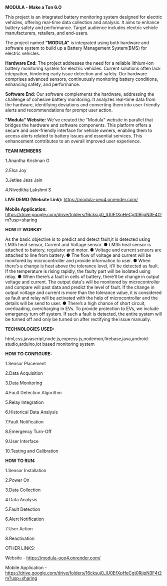 **MODULA - Make a Ton 6.O**

This project is an integrated battery monitoring system designed for electric vehicles, offering real-time data collection and analysis. It aims to enhance battery safety and performance. Target audience includes electric vehicle manufacturers, retailers, and end-users.

The project named **"MODULA"** is integrated using both hardware and software system to build up a Battery Management System(BMS) for electric vehicles.

**Hardware End:**
The project addresses the need for a reliable lithium-ion battery monitoring system for electric vehicles. Current solutions often lack integration, hindering early issue detection and safety. Our hardware comprises advanced sensors, continuously monitoring battery conditions, enhancing safety, and performance.

**Software End:**
Our software complements the hardware, addressing the challenge of cohesive battery monitoring. It analyzes real-time data from the hardware, identifying deviations and converting them into user-friendly alerts and recommendations for prompt user action.

**"Modula" Website:**
We've created the "Modula" website in parallel that bridges the hardware and software components. This platform offers a secure and user-friendly interface for vehicle owners, enabling them to access alerts related to battery issues and essential services. This enhancement contributes to an overall improved user experience.

**TEAM MEMBERS**

1.Anantha Krishnan G

2.Elsa Joy

3.Jetlee Jess Jain

4.Niveditha Lakshmi S
 
**LIVE DEMO (Website Link):**
https://modula-oeo4.onrender.com/

**Mobile Application:** https://drive.google.com/drive/folders/16cksuj0_IU0EfXpHeCgt0RjjpN3F4t2m?usp=sharing

**HOW IT WORKS?**

As the basic objective is to predict and detect fault,it is detected using LM35 heat sensor,
Current and Voltage sensor.
● LM35 heat sensor is attached to battery, regulator and motor.
● Voltage and current sensors are attached to line from battery.
● The flow of voltage and current will be monitored by microcontroller and provide
information to user.
● When there’s a change is heat above the tolerance level, it’ll be detected as fault. If the
temperature is rising rapidly, the faulty part will be isolated using relay.
● When there’s a fault in cells of battery, there’ll be change in output voltage and current.
The output data's will be monitored by microcontroller and compare will past data and
predict the level of fault. If the change in output voltage and current is more than the
tolerance value, it is considered as fault and relay will be activated with the help of
microcontroller and the details will be send to user.
● There’s a high chance of short circuit, overloading, overcharging in EVs. To provide
protection to EVs, we include emergency turn off system. If such a fault is detected, the
entire system will be turned off and only be turned on after rectifying the issue manually.




**TECHNOLOGIES USED:**

html,css,javascript,node.js,express.js,nodemon,firebase,java,android-studio,arduino,iot based monitoring system


**HOW TO CONFIGURE:**

1.Sensor Placement

2.Data Acquisition

3.Data Monitoring

4.Fault Detection Algorithm

5.Relay Integration

6.Historical Data Analysis

7.Fault Notification

8.Emergency Turn-Off

9.User Interface

10.Testing and Calibration


**HOW TO RUN:**

1.Sensor Installation

2.Power On

3.Data Collection

4.Data Analysis

5.Fault Detection

6.Alert Notification

7.User Action

8.Reactivation


OTHER LINKS:

Website - https://modula-oeo4.onrender.com/

Mobile Application - https://drive.google.com/drive/folders/16cksuj0_IU0EfXpHeCgt0RjjpN3F4t2m?usp=sharing
